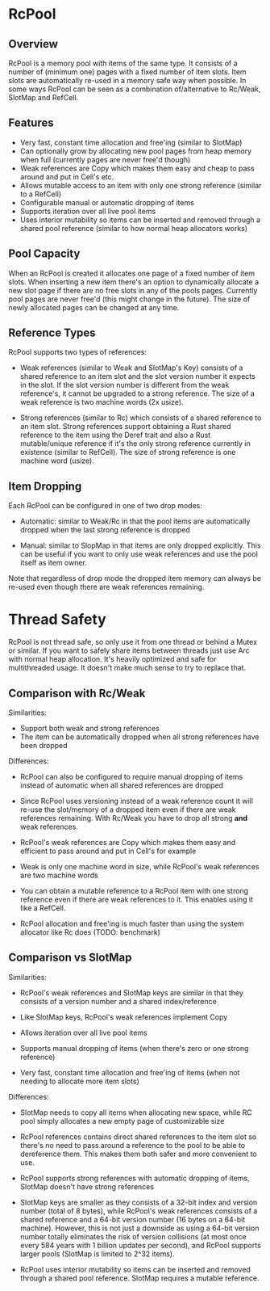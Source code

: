 # RcPool

## Overview

RcPool is a memory pool with items of the same type. It consists of a number of (minimum one) pages with a fixed number of item slots. Item slots are automatically re-used in a memory safe way when possible. In some ways RcPool can be seen as a combination of/alternative to Rc/Weak, SlotMap and RefCell.


## Features

- Very fast, constant time allocation and free'ing (similar to SlotMap)
- Can optionally grow by allocating new pool pages from heap memory when full (currently pages are never free'd though)
- Weak references are Copy which makes them easy and cheap to pass around and put in Cell's etc.
- Allows mutable access to an item with only one strong reference (similar to a RefCell)
- Configurable manual or automatic dropping of items
- Supports iteration over all live pool items
- Uses interior mutability so items can be inserted and removed through a shared pool reference (similar to how normal heap allocators works)


## Pool Capacity

When an RcPool is created it allocates one page of a fixed number of item slots. When inserting a new item there's an option to dynamically allocate a new slot page if there are no free slots in any of the pools pages. Currently pool pages are never free'd (this might change in the future). The size of newly allocated pages can be changed at any time.


## Reference Types

RcPool supports two types of references:

- Weak references (similar to Weak and SlotMap's Key) consists of a shared reference to an item slot and the slot version number it expects in the slot. If the slot version number is different from the weak reference's, it cannot be upgraded to a strong reference. The size of a weak reference is two machine words (2x usize).

- Strong references (similar to Rc) which consists of a shared reference to an item slot. Strong references support obtaining a Rust shared reference to the item using the Deref trait and also a Rust mutable/unique reference if it's the only strong reference currently in existence (similar to RefCell). The size of strong reference is one machine word (usize).


## Item Dropping

Each RcPool can be configured in one of two drop modes:

- Automatic: similar to Weak/Rc in that the pool items are automatically dropped when the last strong reference is dropped

- Manual: similar to SlopMap in that items are only dropped explicitly. This can be useful if you want to only use weak references and use the pool itself as item owner.

Note that regardless of drop mode the dropped item memory can always be re-used even though there are weak references remaining.


# Thread Safety

RcPool is not thread safe, so only use it from one thread or behind a Mutex or similar. If you want to safely share items between threads just use Arc with normal heap allocation. It's heavily optimized and safe for multithreaded usage. It doesn't make much sense to try to replace that.


## Comparison with Rc/Weak

Similarities:

- Support both weak and strong references
- The item can be automatically dropped when all strong references have been dropped

Differences:

- RcPool can also be configured to require manual dropping of items instead of automatic when all shared references are dropped

- Since RcPool uses versioning instead of a weak reference count it will re-use the slot/memory of a dropped item even if there are weak references remaining. With Rc/Weak you have to drop all strong **and** weak references.

- RcPool's weak references are Copy which makes them easy and efficient to pass around and put in Cell's for example
- Weak is only one machine word in size, while RcPool's weak references are two machine words

- You can obtain a mutable reference to a RcPool item with one strong reference even if there are weak references to it. This enables using it like a RefCell.

- RcPool allocation and free'ing is much faster than using the system allocator like Rc does (TODO: benchmark)


## Comparison vs SlotMap

Similarities:

- RcPool's weak references and SlotMap keys are similar in that they consists of a version number and a shared index/reference

- Like SlotMap keys, RcPool's weak references implement Copy

- Allows iteration over all live pool items
- Supports manual dropping of items (when there's zero or one strong reference)
- Very fast, constant time allocation and free'ing of items (when not needing to allocate more item slots)

Differences:

- SlotMap needs to copy all items when allocating new space, while RC pool simply allocates a new empty page of customizable size

- RcPool references contains direct shared references to the item slot so there's no need to pass around a reference to the pool to be able to dereference them. This makes them both safer and more convenient to use.

- RcPool supports strong references with automatic dropping of items, SlotMap doesn't have strong references

- SlotMap keys are smaller as they consists of a 32-bit index and version number (total of 8 bytes), while RcPool's weak references consists of a shared reference and a 64-bit version number (16 bytes on a 64-bit machine). However, this is not just a downside as using a 64-bit version number totally eliminates the risk of version collisions (at most once every 584 years with 1 billion updates per second), and RcPool supports larger pools (SlotMap is limited to 2^32 items).

- RcPool uses interior mutability so items can be inserted and removed through a shared pool reference. SlotMap requires a mutable reference.
